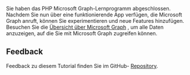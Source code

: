 <!-- markdownlint-disable MD002 MD041 -->

Sie haben das PHP Microsoft Graph-Lernprogramm abgeschlossen. Nachdem Sie nun über eine funktionierende App verfügen, die Microsoft Graph anruft, können Sie experimentieren und neue Features hinzufügen. Besuchen Sie die [Übersicht über Microsoft Graph](/graph/overview) , um alle Daten anzuzeigen, auf die Sie mit Microsoft Graph zugreifen können.

## <a name="feedback"></a>Feedback

Feedback zu diesem Tutorial finden Sie im GitHub- [Repository](https://github.com/microsoftgraph/msgraph-training-phpapp).